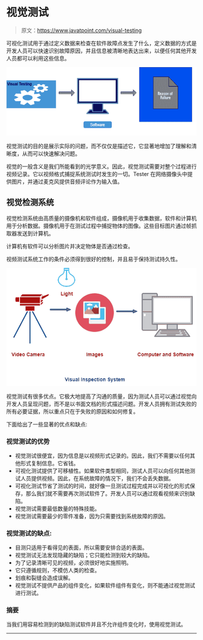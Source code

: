 # 视觉测试

> 原文：<https://www.javatpoint.com/visual-testing>

可视化测试用于通过定义数据来检查在软件故障点发生了什么，定义数据的方式是开发人员可以快速识别故障原因，并且信息被清晰地表达出来，以便任何其他开发人员都可以利用这些信息。

![Visual Testing](img/be8810e92242cacb2fe127a434aad5ba.png)

视觉测试的目的是展示实际的问题，而不仅仅是描述它，它显著地增加了理解和清晰度，从而可以快速解决问题。

视觉的一般含义是我们所能看到的光学意义。因此，视觉测试需要对整个过程进行视频记录。它以视频格式捕捉系统测试时发生的一切。Tester 在网络摄像头中提供图片，并通过麦克风提供音频评论作为输入值。

## 视觉检测系统

视觉检测系统由高质量的摄像机和软件组成，摄像机用于收集数据，软件和计算机用于分析数据。摄像机用于在测试过程中捕捉物体的图像。这些目标图片通过帧抓取器发送到计算机。

计算机有软件可以分析图片并决定物体是否通过检查。

视频测试系统工作的条件必须得到很好的控制，并且易于保持测试持久性。

![Visual Testing](img/26baa06f1ddc389b27593c1f91b90277.png)

视觉测试有很多优点。它极大地提高了沟通的质量，因为测试人员可以通过视觉向开发人员呈现问题，而不是以书面文档的形式描述问题。开发人员拥有测试失败的所有必要证据，所以重点只在于失败的原因和如何修复。

下面给出了一些显著的优点和缺点:

### 视觉测试的优势

*   视觉测试很便宜，因为信息是以视频形式记录的。因此，我们不需要以任何其他形式复制信息。它省钱。
*   可视化测试提供了可移植性。如果软件类型相同，测试人员可以向任何其他测试人员提供视频。因此，在系统故障的情况下，我们不会丢失数据。
*   可视化测试节省了测试的时间，就好像一旦测试过程完成并以可视化的形式保存，那么我们就不需要再次测试软件了。开发人员可以通过观看视频来识别缺陷。
*   视觉测试需要最低数量的特殊技能。
*   视觉测试需要最少的零件准备，因为只需要找到系统故障的原因。

### 视觉测试的缺点:

*   目测只适用于看得见的表面，所以需要安排合适的表面。
*   视觉测试无法发现隐藏的缺陷；它只能检测到较大的缺陷。
*   为了记录清晰可见的视频，必须很好地实施照明。
*   它只遵循规则，不模仿人类的检查。
*   划痕和裂缝会造成误解。
*   视觉测试不提供产品的组件变化，如果软件组件有变化，则不能通过视觉测试进行测试。

### 摘要

当我们用容易检测到的缺陷测试软件并且不允许组件变化时，使用视觉测试。

* * *